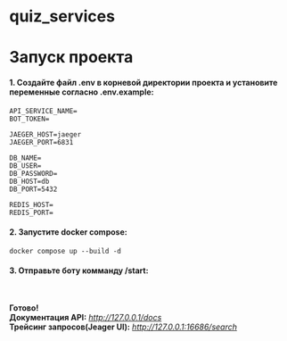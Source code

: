 # quiz_services

<h1>Запуск проекта</h1>

<h4>
1. Создайте файл .env в корневой директории 
проекта и установите переменные согласно .env.example:
</h4>

```requirements
API_SERVICE_NAME=
BOT_TOKEN=

JAEGER_HOST=jaeger
JAEGER_PORT=6831

DB_NAME=
DB_USER=
DB_PASSWORD=
DB_HOST=db
DB_PORT=5432

REDIS_HOST=
REDIS_PORT=
```

<h4>
2. Запустите docker compose:
</h4>

```commandline
docker compose up --build -d
```


<h4>
3. Отправьте боту комманду /start:
</h4>
<br>

<b>Готово!</b><br>
<b>Документация API:</b> <em>http://127.0.0.1/docs</em><br>
<b>Трейсинг запросов(Jeager UI):</b> <em>http://127.0.0.1:16686/search</em><br>

</h4>
